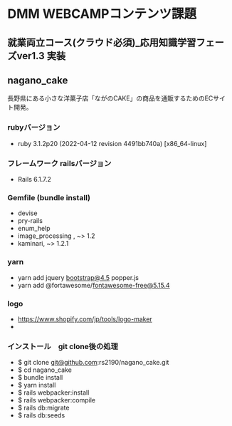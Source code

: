# DMM WEBCAMPコンテンツ課題

## 就業両立コース(クラウド必須)_応用知識学習フェーズver1.3 実装

## nagano_cake
長野県にある小さな洋菓子店「ながのCAKE」の商品を通販するためのECサイト開発。

### rubyバージョン
- ruby 3.1.2p20 (2022-04-12 revision 4491bb740a) [x86_64-linux]

###  フレームワーク railsバージョン
- Rails 6.1.7.2

### Gemfile (bundle install)
- devise
- pry-rails
- enum_help
- image_processing , ~> 1.2
- kaminari, ~> 1.2.1

### yarn
- yarn add jquery bootstrap@4.5 popper.js
- yarn add @fortawesome/fontawesome-free@5.15.4


### logo
- https://www.shopify.com/jp/tools/logo-maker
-
### インストール　git clone後の処理
- $ git clone git@github.com:rs2190/nagano_cake.git
- $ cd nagano_cake
- $ bundle install
- $ yarn install
- $ rails webpacker:install
- $ rails webpacker:compile
- $ rails db:migrate
- $ rails db:seeds
